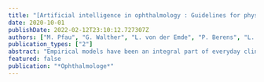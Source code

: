 ```yaml
---
title: "[Artificial intelligence in ophthalmology : Guidelines for physicians for the critical evaluation of studies]"
date: 2020-10-01
publishDate: 2022-02-12T23:10:12.727307Z
authors: ["M. Pfau", "G. Walther", "L. von der Emde", "P. Berens", "L. Faes", "M. Fleckenstein", "T. F. C. Heeren", "K. Kortüm", "S. H. Künzel", "P. L. Müller", "P. M. Maloca", "S. M. Waldstein", "M. W. M. Wintergerst", "S. Schmitz-Valckenberg", "R. P. Finger", "F. G. Holz"]
publication_types: ["2"]
abstract: "Empirical models have been an integral part of everyday clinical practice in ophthalmology since the introduction of the Sanders-Retzlaff-Kraff (SRK) formula. Recent developments in the field of statistical learning (artificial intelligence, AI) now enable an empirical approach to a wide range of ophthalmological questions with an unprecedented precision. Which criteria must be considered for the evaluation of AI-related studies in ophthalmology? Exemplary prediction of visual acuity (continuous outcome) and classification of healthy and diseased eyes (discrete outcome) using retrospectively compiled optical coherence tomography data (50 eyes of 50 patients, 50 healthy eyes of 50 subjects). The data were analyzed with nested cross-validation (for learning algorithm selection and hyperparameter optimization). Based on nested cross-validation for training, visual acuity could be predicted in the separate test data-set with a mean absolute error (MAE, 95% confidence interval, CI of 0.142 LogMAR [0.077; 0.207]). Healthy versus diseased eyes could be classified in the test data-set with an agreement of 0.92 (Cohen's kappa). The exemplary incorrect learning algorithm and variable selection resulted in an MAE for visual acuity prediction of 0.229 LogMAR [0.150; 0.309] for the test data-set. The drastic overfitting became obvious on comparison of the MAE with the null model MAE (0.235 LogMAR [0.148; 0.322]). Selection of an unsuitable measure of the goodness-of-fit, inadequate validation, or withholding of a null or reference model can obscure the actual goodness-of-fit of AI models. The illustrated pitfalls can help clinicians to identify such shortcomings. HINTERGRUND: Empirische Modelle sind seit Einführung der SRK(Sanders-Retzlaff-Kraff)-Formel im klinischen Alltag der Augenheilkunde etabliert. Rezente Entwicklungen im Bereich des statistischen Lernens („künstliche Intelligenz“ [KI]) ermöglichen jetzt ein empirisches Vorgehen für vielfältigste ophthalmologische Fragestellungen bei bislang unerreichter Präzision. Welche Kriterien müssen für die Bewertung von Arbeiten zum Thema KI in der Augenheilkunde berücksichtigt werden? Es erfolgen die beispielhafte Vorhersage des Visus (stetige Zielgröße) und Klassifikation von gesunden und kranken Augen (diskrete Zielgröße) anhand von retrospektiven optischen Kohärenztomographiebilddaten (50 Augen von 50 Patienten, 50 gesunde Augen von 50 Probanden). Die Daten wurden mit verschachtelter Kreuzvalidierung (zur Lernalgorithmusauswahl und Hyperparameteroptimierung) analysiert. Durch verschachtelte Kreuzvalidierung ließ sich der Visus im separaten Testdatensatz mit einem mittleren absoluten Fehler (MAE, [95 %-CI, Konfidenzintervall]) von 0,142 LogMAR [0,077; 0,207] vorhersagen. Kranke und gesunde Augen ließen sich im Testdatensatz mit einer Konkordanz von (Kappa nach Cohen) 0,92 klassifizieren. Die beispielhafte inkorrekte Lernalgorithmus- und Variablenauswahl resultierte in einem MAE von 0,229 LogMAR [0,150; 0,309] für den Testdatensatz. Erst durch Vergleich mit dem MAE des Nullmodells (0,235 LogMAR [0,148; 0,322]) wurde die Überanpassung offensichtlich. Die Auswahl einer ungeeigneten Kennzahl für die Anpassungsgüte, inadäquate Validierung oder Unterschlagen eines Null- oder Referenzmodells kann die tatsächliche Anpassungsgüte von KI-Modellen verschleiern. Die illustrierten Fallstricke können Klinikern und Forschern helfen, solche Unzulänglichkeiten zu erkennen."
featured: false
publication: "*Ophthalmologe*"
---
```


